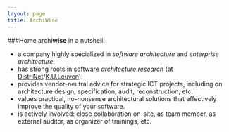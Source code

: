 ```yaml
---
layout: page
title: ArchiWise
---
```


###Home
<span class="archiwise">archi<b>wise</b></span> in a nutshell: 
- a company highly specialized in <i>software architecture</i> and <i>enterprise architecture</i>,
- has strong roots in software <i>architecture research</i> (at <a href="http://distrinet.cs.kuleuven.be/" target="_blank">DistriNet</a>/<a href="http://www.kuleuven.be/" target="_blank">K.U.Leuven</a>).
- provides vendor-neutral advice for strategic ICT projects, including on architecture design, specification, audit, reconstruction, etc. 
- values practical, no-nonsense architectural solutions that effectively improve the quality of your software.
- is actively involved: close collaboration on-site, as team member, as external auditor, as organizer of trainings, etc.

